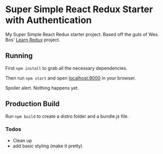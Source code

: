 # Super Simple React Redux Starter with Authentication

My Super Simple React Redux starter project. Based off the guts of Wes Bos' [Learn Redux](https://learnredux.com/) project.

## Running

First `npm install` to grab all the necessary dependencies.

Then run `npm start` and open <localhost:9000> in your browser.

Spoiler alert. Nothing happens yet.

## Production Build

Run `npm build` to create a distro folder and a bundle.js file.

### Todos
* Clean up
* add basic styling (make it pretty)
